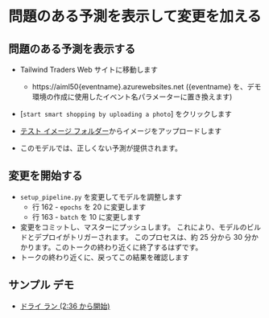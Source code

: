 # <a name="show-faulty-prediction-and-make-a-change"></a>問題のある予測を表示して変更を加える

## <a name="show-the-faulty-prediction"></a>問題のある予測を表示する

* Tailwind Traders Web サイトに移動します
    * https://aiml50{eventname}.azurewebsites.net ({eventname} を、デモ環境の作成に使用したイベント名パラメーターに置き換えます)

* [`start smart shopping by uploading a photo`] をクリックします
* [テスト イメージ フォルダー](../source/test-images)からイメージをアップロードします
* このモデルでは、正しくない予測が提供されます。

## <a name="start-the-change"></a>変更を開始する

* `setup_pipeline.py` を変更してモデルを調整します
  * 行 162 - `epochs` を 20 に変更します
  * 行 163 - `batch` を 10 に変更します
* 変更をコミットし、マスターにプッシュします。  これにより、モデルのビルドとデプロイがトリガーされます。  このプロセスは、約 25 分から 30 分かかります。このトークの終わり近くに終了するはずです。
* トークの終わり近くに、戻ってこの結果を確認します

## <a name="example-demo"></a>サンプル デモ

* [ドライ ラン (2:36 から開始)](https://youtu.be/UgM8_4fAni8?t=158)